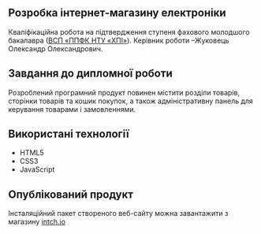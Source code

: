 ## Розробка інтернет-магазину електроніки
Кваліфікаційна робота на підтвердження ступеня фахового молодшого
бакалавра ([ВСП «ППФК НТУ «ХПІ»](http://polytechnic.poltava.ua)). Керівник
роботи –Жуковець Олександр Олександрович.
## Завдання до дипломної роботи
Розроблений програмний продукт повинен містити розділи товарів, сторінки товарів та кошик покупок, а також адміністративну панель для керування товарами і замовленнями.
## Використані технології
- HTML5
- CSS3
- JavaScript
## Опублікований продукт
Інсталяційний пакет створеного веб-сайту можна завантажити з магазину
[intch.io](http://itch.io)








